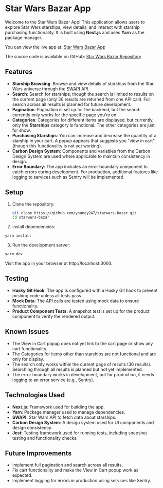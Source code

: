 # Star Wars Bazar App

Welcome to the Star Wars Bazar App! This application allows users to explore Star Wars starships, view details, and interact with starship purchasing functionality. It is built using **Next.js** and uses **Yarn** as the package manager.

You can view the live app at: [Star Wars Bazar App](https://starwars-bazar.vercel.app/)

The source code is available on GitHub: [Star Wars Bazar Repository](https://github.com/youngy247/starwars-bazar)

## Features

- **Starship Browsing**: Browse and view details of starships from the Star Wars universe through the [SWAPI](https://swapi.dev/) API.
- **Search**: Search for starships, though the search is limited to results on the current page (only 36 results are returned from one API call). Full search across all results is planned for future development.
- **Pagination**: Pagination is set up for the backend, but the search currently only works for the specific page you're on.
- **Categories**: Categories for different items are displayed, but currently, only the **Starships** category is functional. The other categories are just for show.
- **Purchasing Starships**: You can increase and decrease the quantity of a starship in your cart. A popup appears that suggests you "view in cart" (though this functionality is not yet working).
- **Carbon Design System**: Components and variables from the Carbon Design System are used where applicable to maintain consistency in design.
- **Error Boundary**: The app includes an error boundary component to catch errors during development. For production, additional features like logging to services such as Sentry will be implemented.

## Setup

1. Clone the repository:

   ```bash
   git clone https://github.com/youngy247/starwars-bazar.git
   cd starwars-bazar
   ```

2. Install dependencies:

```bash
yarn install
```

3. Run the development server:

```bash
yarn dev
```

Visit the app in your browser at http://localhost:3000.

## Testing

- **Husky Git Hook**: The app is configured with a Husky Git hook to prevent pushing code unless all tests pass.
- **Mock Data**: The API calls are tested using mock data to ensure functionality.
- **Product Component Tests**: A snapshot test is set up for the product component to verify the rendered output.

## Known Issues

- The View in Cart popup does not yet link to the cart page or show any cart functionality.
- The Categories for items other than starships are not functional and are only for display.
- The search only works within the current page of results (36 results). Searching through all results is planned but not yet implemented.
- The error boundary works in development, but for production, it needs logging to an error service (e.g., Sentry).

## Technologies Used

- **Next.js**: Framework used for building the app.
- **Yarn**: Package manager used to manage dependencies.
- **SWAPI**: Star Wars API to fetch data about starships.
- **Carbon Design System**: A design system used for UI components and design consistency.
- **Jest**: Testing framework used for running tests, including snapshot testing and functionality checks.

## Future Improvements

- Implement full pagination and search across all results.
- Fix cart functionality and make the View in Cart popup work as expected.
- Implement logging for errors in production using services like Sentry.
